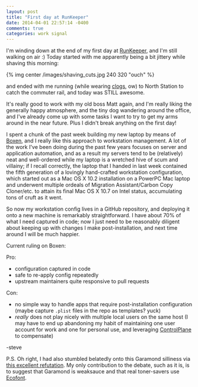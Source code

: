 ```yaml
---
layout: post
title: "First day at RunKeeper"
date: 2014-04-01 22:57:14 -0400
comments: true
categories: work signal
---
```

I'm winding down at the end of my first day at [RunKeeper](http://runkeeper.com), and I'm still walking on air :)  Today started with me apparently being a bit jittery while shaving this morning:

{% img center /images/shaving_cuts.jpg 240 320 "ouch" %}

and ended with me running (while wearing [clogs](http://www.amazon.com/Sanita-457806M-20-Professional-Cabrio-Clog/dp/B001CWYZME), ow) to North Station to catch the commuter rail, and today was STILL awesome.

It's really good to work with my old boss Matt again, and I'm really liking the generally happy atmosphere, and the tiny dog wandering around the office, and I've already come up with some tasks I want to try to get my arms around in the near future.  Plus I didn't break anything on the first day!

I spent a chunk of the past week building my new laptop by means of [Boxen](https://boxen.github.com), and I really like this approach to workstation management.  A lot of the work I've been doing during the past few years focuses on server and application automation, and as a result my servers tend to be (relatively) neat and well-ordered while my laptop is a wretched hive of scum and villainy; if I recall correctly, the laptop that I handed in last week contained the fifth generation of a lovingly hand-crafted workstation configuration, which started out as a Mac OS X 10.2 installation on a PowerPC Mac laptop and underwent multiple ordeals of Migration Assistant/Carbon Copy Cloner/etc. to attain its final Mac OS X 10.7 on Intel status, accumulating tons of cruft as it went.

So now my workstation config lives in a GitHub repository, and deploying it onto a new machine is remarkably straightforward.  I have about 70% of what I need captured in code; now I just need to be reasonably diligent about keeping up with changes I make post-installation, and next time around I will be much happier.

Current ruling on Boxen:

Pro:

* configuration captured in code
* safe to re-apply config repeatedly
* upstream maintainers quite responsive to pull requests

Con:

* no simple way to handle apps that require post-installation configuration (maybe capture `.plist` files in the repo as templates? yuck)
* _really_ does not play nicely with multiple local users on the same host (I may have to end up abandoning my habit of maintaining one user account for work and one for personal use, and leveraging [ControlPlane](http://www.controlplaneapp.com) to compensate)

-steve

P.S. Oh right, I had also stumbled belatedly onto this Garamond silliness via [this excellent refutation](http://www.thomasphinney.com/2014/03/saving-400m-font/).  My only contribution to the debate, such as it is, is to suggest that Garamond is weaksauce and that real toner-savers use [Ecofont](http://ecofont.com/).
